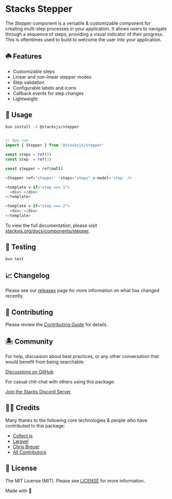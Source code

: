 # Stacks Stepper

The *Stepper* component is a versatile & customizable component for creating multi-step processes in your application. It allows users to navigate through a sequence of steps, providing a visual indicator of their progress. This is oftentimes used to build to welcome the user into your application.

## ☘️ Features

- Customizable steps
- Linear and non-linear stepper modes
- Step validation
- Configurable labels and icons
- Callback events for step changes
- Lightweight

## 🤖 Usage

```bash
bun install -d @stacksjs/stepper
```

```ts

// App.vue
import { Stepper } from '@stacksjs/stepper'

const steps = ref(5)
const step  = ref(1)

const stepper = ref(null)

<Stepper ref='stepper' :steps="steps" v-model='step' />

<template v-if="step === 1">
  <div> </div>
</template>

<template v-if="step === 2">
  <div> </div>
</template>

```

To view the full documentation, please visit [stacksjs.org/docs/components/stepper](stacksjs.org/docs/components/stepper).

## 🧪 Testing

```bash
bun test
```

## 📈 Changelog

Please see our [releases](https://github.com/stacksjs/stacks/releases) page for more information on what has changed recently.

## 🚜 Contributing

Please review the [Contributing Guide](https://github.com/stacksjs/contributing) for details.

## 🏝 Community

For help, discussion about best practices, or any other conversation that would benefit from being searchable:

[Discussions on GitHub](https://github.com/stacksjs/stacks/discussions)

For casual chit-chat with others using this package:

[Join the Stacks Discord Server](https://discord.gg/stacksjs)

## 🙏🏼 Credits

Many thanks to the following core technologies & people who have contributed to this package:

- [Collect.js](https://github.com/ecrmnn/collect.js)
- [Laravel](https://laravel.com/)
- [Chris Breuer](https://github.com/chrisbbreuer)
- [All Contributors](../../contributors)

## 📄 License

The MIT License (MIT). Please see [LICENSE](https://github.com/stacksjs/stacks/tree/main/LICENSE.md) for more information.

Made with 💙

